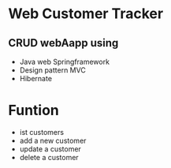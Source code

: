 # Web Customer Tracker

## CRUD webAapp using

- Java web Springframework
- Design pattern MVC
- Hibernate

# Funtion

- ist customers
- add a new customer
- update a customer
- delete a customer
